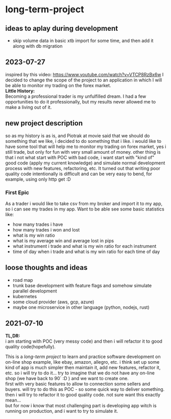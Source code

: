 # long-term-project

## ideas to aplay during development
* skip volume data in basic xtb import for some time, and then add it along with db migration

## 2023-07-27
inspired by this video:
https://www.youtube.com/watch?v=VTCP8RzBx6w
I decided to change the scope of the project to an application in which I will be able to monitor my trading on the forex market.  
**Little History:**  
Becoming a professional trader is my unfulfilled dream. I had a few opportunities to do it professionally, but my results never allowed me to make a living out of it.
## new project description
so as my history is as is, and Piotrak at movie said that we should do something that we like, i decided to do something that i like.
i would like to have some tool that will help me to monitor my trading on forex market, yes i still trade, but only for fun with very small amount of money.
other thing is that i not what start with POC with bad code, i want start with "kind of" good code (apply my current knowledge) and simulate normal development process with new features, refactoring, etc.
It turned out that writing poor quality code intentionally is difficult and can be very easy to bend, for example, using only http get :D

### First Epic
As a trader i would like to take csv from  my broker and import it to my app, so i can see my trades in my app. Want to be able see some basic statistics like:
* how many trades i have
* how many trades i won and lost
* what is my win ratio
* what is my average win and average lost in pips
* what instrument i trade and what is my win ratio for each instrument
* time of day when i trade and what is my win ratio for each time of day


## loose thoughts and ideas
* road map
* trunk base development with feature flags and somehow simulate parallel development
* kubernetes
* some cloud provider (aws, gcp, azure)
* maybe one microservice in other language (python, nodejs, rust)

## 2021-07-10
**TL,DR:**   
i am starting with POC (very messy code) and then i will refactor it to good quality code(hopefully).


This is a _long-term project_ to learn and practice software development on on-line shop example, like ebay, amazon, allegro, etc.
i think set up some kind of app is much simpler then maintain it, add new features, refactor it, etc.
so i will try to do it... try to imagine that we do not have any on-line shop (we have back to 90` :D ) and we want to create one.  
first with very basic features to allow to connection some sellers and buyers. will try to do this as POC - so some quick way to deliver something.
then i will try to refactor it to good quality code. not sure want this exactly mean...  
but for now i know that most challenging part is developing app witch is running on production, and i want to try to simulate it.

